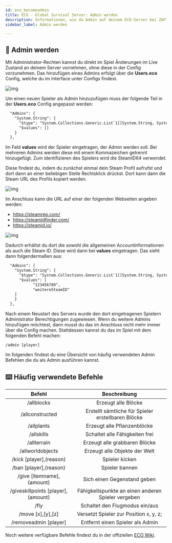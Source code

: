 ```yaml
---
id: eco_becomeadmin
title: ECO - Global Survival Server: Admin werden
description: Informationen, wie du Admin auf deinem ECO-Server bei ZAP-Hosting wirst - ZAP-Hosting.com Dokumentationen
sidebar_label: Admin werden

---
```



## 🔑 Admin werden

Mit Administrator-Rechten kannst du direkt im Spiel Änderungen im Live Zustand an deinem Server vornehmen, ohne diese in der Config vorzunehmen. Das hinzufügen eines Admins erfolgt über die **Users.eco** Config, welche du im Interface unter Configs findest.

![img](https://screensaver01.zap-hosting.com/index.php/s/a7qZga7r4ewziXS/preview)



Um einen neuen Spieler als Admin hinzuzufügen muss der folgende Teil in der **Users.eco** Config angepasst werden:

```xml
  "Admins": {
    "System.String": {
      "$type": "System.Collections.Generic.List`1[[System.String, System.Private.CoreLib]], System.Private.CoreLib",
      "$values": []
    }
  },
```



Im Feld **values** wird der Spieler eingetragen, der Admin werden soll. Bei mehreren Admins werden diese mit einem Kommazeichen getrennt hinzugefügt. Zum identifizieren des Spielers wird die SteamID64 verwendet. 

Diese findest du, indem du zunächst einmal dein Steam Profil aufrufst und dort dann an einer beliebigen Stelle Rechtsklick drückst. Dort kann dann die Steam URL des Profils kopiert werden.

![img](https://screensaver01.zap-hosting.com/index.php/s/deb9bg5Jx8xXJ6B/preview)



Im Anschluss kann die URL auf einer der folgenden Webseiten angeben werden:

- https://steamrep.com/
- https://steamidfinder.com/
- https://steamid.io/

![img](https://screensaver01.zap-hosting.com/index.php/s/EQHnQxyBxYyxcGY/preview)



Dadurch erhältst du dort die sowohl die allgemeinen Accountinformationen als auch die Steam ID. Diese wird dann bei **values** eingetragen. Das sieht dann folgendermaßen aus: 

```xml
  "Admins": {
    "System.String": {
      "$type": "System.Collections.Generic.List`1[[System.String, System.Private.CoreLib]], System.Private.CoreLib",
      "$values": [
			"123456789",
			"weitereSteamID"
	]
    }
  },
```



Nach einem Neustart des Servers wurde den dort eingetragenen Spielern Administrator Berechtigungen zugewiesen. Wenn du weitere Admins hinzufügen möchtest, dann musst du das im Anschluss nicht mehr immer über die Config machen. Stattdessen kannst du das im Spiel mit dem folgenden Befehl machen:

```
/admin [player]
```



Im folgenden findest du eine Übersicht von häufig verwendeten Admin Befehlen die du als Admin ausführen kannst.



## ⌨️ Häufig verwendete Befehle

|               Befehl               |                    Beschreibung                    |
| :--------------------------------: | :------------------------------------------------: |
|             /allblocks             |                Erzeugt alle Blöcke                 |
|          /allconstructed           | Erstellt sämtliche für Spieler erstellbaren Blöcke |
|             /allplants             |            Erzeugt alle Pflanzenblöcke             |
|             /allskills             |           Schaltet alle Fähigkeiten frei           |
|            /allterrain             |           Erzeugt alle grabbaren Blöcke            |
|          /allworldobjects          |           Erzeugt alle Objekte der Welt            |
|      /kick [player],(reason)       |                   Spieler kicken                   |
|       /ban [player],(reason)       |                   Spieler bannen                   |
|     /give [itemname],(amount)      |            Sich einen Gegenstand geben             |
| /giveskillpoints [player],(amount) | Fähigkeitspunkte an einen anderen Spieler vergeben |
|                /fly                |           Schaltet den Flugmodus ein/aus           |
|         /move [x],[y],[z]          |       Versetzt Spieler zur Position x, y, z;       |
|       /removeadmin [player]        |          Entfernt einen Spieler als Admin          |

Noch weitere verfügbare Befehle findest du in der offiziellen [ECO Wiki](https://eco.gamepedia.com/Chat_Commands).
